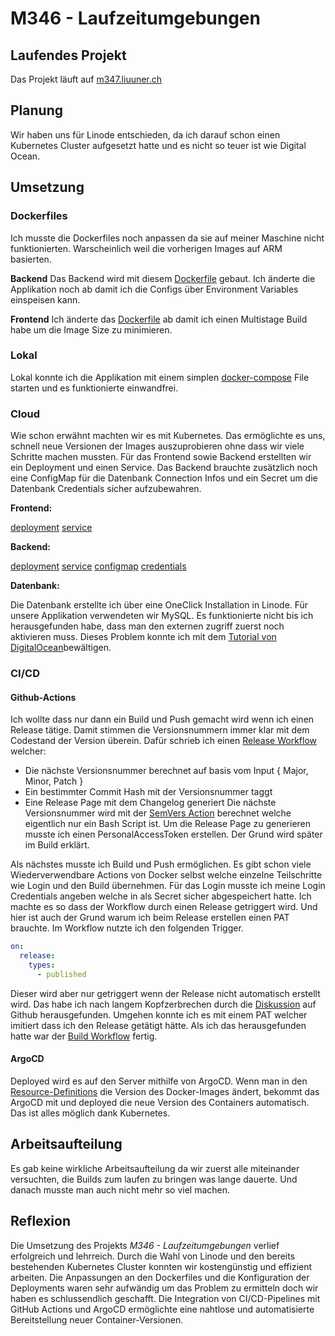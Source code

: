 # M346 - Laufzeitumgebungen

## Laufendes Projekt

Das Projekt läuft auf
[m347.liuuner.ch](https://m347.liuuner.ch)

## Planung
Wir haben uns für Linode entschieden, da ich darauf schon einen Kubernetes Cluster aufgesetzt hatte und es nicht so teuer ist wie Digital Ocean.

## Umsetzung
### Dockerfiles
Ich musste die Dockerfiles noch anpassen da sie auf meiner Maschine nicht funktionierten. Warscheinlich weil die vorherigen Images auf ARM basierten.

**Backend**
Das Backend wird mit diesem [Dockerfile](backend/Dockerfile) gebaut. 
Ich änderte die Applikation noch ab damit ich die Configs über Environment Variables einspeisen kann.

**Frontend**
Ich änderte das [Dockerfile](frontend/Dockerfile) ab damit ich einen Multistage Build habe um die Image Size zu minimieren.

### Lokal
Lokal konnte ich die Applikation mit einem simplen [docker-compose](docker-compose.yml) File starten und es funktionierte einwandfrei.

### Cloud
Wie schon erwähnt machten wir es mit Kubernetes.
Das ermöglichte es uns, schnell neue Versionen der Images auszuprobieren ohne dass wir viele Schritte machen mussten.
Für das Frontend sowie Backend erstellten wir ein Deployment und einen Service.
Das Backend brauchte zusätzlich noch eine ConfigMap für die Datenbank Connection Infos und ein Secret um die Datenbank Credentials sicher aufzubewahren.

**Frontend:**

[deployment](k8s/frontend/deployment.yaml)
[service](k8s/frontend/service.yaml)

**Backend:**

[deployment](k8s/backend/deployment.yaml)
[service](k8s/backend/service.yaml)
[configmap](k8s/configmap.yaml)
[credentials](k8s/credentials.yaml)

**Datenbank:**

Die Datenbank erstellte ich über eine OneClick Installation in Linode.
Für unsere Applikation verwendeten wir MySQL.
Es funktionierte nicht bis ich herausgefunden habe, dass man den externen zugriff zuerst noch aktivieren muss.
Dieses Problem konnte ich mit dem [Tutorial von DigitalOcean](https://www.digitalocean.com/community/tutorials/how-to-allow-remote-access-to-mysql)bewältigen.

### CI/CD
#### Github-Actions
Ich wollte dass nur dann ein Build und Push gemacht wird wenn ich einen Release tätige. Damit stimmen die Versionsnummern immer klar mit dem Codestand der Version überein.
Dafür schrieb ich einen [Release Workflow](.github/workflows/release.yaml) welcher:
- Die nächste Versionsnummer berechnet auf basis vom Input { Major, Minor, Patch }
- Ein bestimmter Commit Hash mit der Versionsnummer taggt
- Eine Release Page mit dem Changelog generiert
Die nächste Versionsnummer wird mit der [SemVers Action](.github/actions/semVers/action.yml) berechnet welche eigentlich nur ein Bash Script ist.
Um die Release Page zu generieren musste ich einen PersonalAccessToken erstellen. Der Grund wird später im Build erklärt.

Als nächstes musste ich Build und Push ermöglichen.
Es gibt schon viele Wiederverwendbare Actions von Docker selbst welche einzelne Teilschritte wie Login und den Build übernehmen. Für das Login musste ich meine Login Credentials angeben welche in als Secret sicher abgespeichert hatte.
Ich machte es so dass der Workflow durch einen Release getriggert wird.
Und hier ist auch der Grund warum ich beim Release erstellen einen PAT brauchte.
Im Workflow nutzte ich den folgenden Trigger.
```yaml
on:
  release:
    types:
      - published
```
Dieser wird aber nur getriggert wenn der Release nicht automatisch erstellt wird.
Das habe ich nach langem Kopfzerbrechen durch die [Diskussion](https://github.com/orgs/community/discussions/25281) auf Github herausgefunden.
Umgehen konnte ich es mit einem PAT welcher imitiert dass ich den Release getätigt hätte.
Als ich das herausgefunden hatte war der [Build Workflow](.github/workflows/build.yaml) fertig.

#### ArgoCD
Deployed wird es auf den Server mithilfe von ArgoCD. 
Wenn man in den [Resource-Definitions](k8s) die Version des Docker-Images ändert, bekommt das ArgoCD mit und deployed die neue Version des Containers automatisch.
Das ist alles möglich dank Kubernetes.


## Arbeitsaufteilung
Es gab keine wirkliche Arbeitsaufteilung da wir zuerst alle miteinander versuchten, die Builds zum laufen zu bringen was lange dauerte.
Und danach musste man auch nicht mehr so viel machen.

## Reflexion
Die Umsetzung des Projekts _M346 - Laufzeitumgebungen_ verlief erfolgreich und lehrreich. Durch die Wahl von Linode und den bereits bestehenden Kubernetes Cluster konnten wir kostengünstig und effizient arbeiten. Die Anpassungen an den Dockerfiles und die Konfiguration der Deployments waren sehr aufwändig um das Problem zu ermitteln doch wir haben es schlussendlich geschafft. Die Integration von CI/CD-Pipelines mit GitHub Actions und ArgoCD ermöglichte eine nahtlose und automatisierte Bereitstellung neuer Container-Versionen.